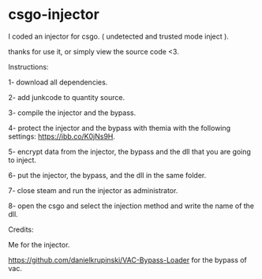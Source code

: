 # csgo-injector

I coded an injector for csgo. ( undetected and trusted mode inject ).

thanks for use it, or simply view the source code <3.

Instructions:

1- download all dependencies.

2- add junkcode to quantity source.

3- compile the injector and the bypass.

4- protect the injector and the bypass with themia with the following settings: https://ibb.co/K0jNs9H.

5- encrypt data from the injector, the bypass and the dll that you are going to inject.

6- put the injector, the bypass, and the dll in the same folder.

7- close steam and run the injector as administrator.

8- open the csgo and select the injection method and write the name of the dll.

Credits:

Me for the injector.

https://github.com/danielkrupinski/VAC-Bypass-Loader for the bypass of vac.
